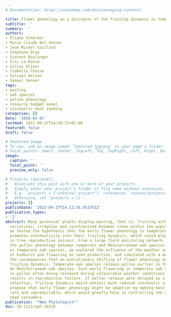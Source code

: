 ```yaml
---
# Documentation: https://wowchemy.com/docs/managing-content/

title: Flower phenology as a disruptor of the fruiting dynamics in temperate oak species
subtitle: ''
summary: ''
authors:
- Éliane Schermer
- Marie Claude Bel-Venner
- Jean Michel Gaillard
- Stéphane Dray
- Vincent Boulanger
- Iris Le Roncé
- Gilles Oliver
- Isabelle Chuine
- Sylvain Delzon
- Samuel Venner
tags:
- masting
- oak species
- pollen phenology
- resource budget model
- stochastic mast seeding
categories: []
date: '2020-01-01'
lastmod: 2022-09-27T14:50:51+02:00
featured: false
draft: false

# Featured image
# To use, add an image named `featured.jpg/png` to your page's folder.
# Focal points: Smart, Center, TopLeft, Top, TopRight, Left, Right, BottomLeft, Bottom, BottomRight.
image:
  caption: ''
  focal_point: ''
  preview_only: false

# Projects (optional).
#   Associate this post with one or more of your projects.
#   Simply enter your project's folder or file name without extension.
#   E.g. `projects = ["internal-project"]` references `content/project/deep-learning/index.md`.
#   Otherwise, set `projects = []`.
projects: []
publishDate: '2022-09-27T14:12:56.053761Z'
publication_types:
- '2'
abstract: Many perennial plants display masting, that is, fruiting with strong interannual
  variations, irregular and synchronized between trees within the population. Here,
  we tested the hypothesis that the early flower phenology in temperate oak species
  promotes stochasticity into their fruiting dynamics, which could play a major role
  in tree reproductive success. From a large field monitoring network, we compared
  the pollen phenology between temperate and Mediterranean oak species. Then, focusing
  on temperate oak species, we explored the influence of the weather around the time
  of budburst and flowering on seed production, and simulated with a mechanistic model
  the consequences that an evolutionary shifting of flower phenology would have on
  fruiting dynamics. Temperate oak species release pollen earlier in the season than
  do Mediterranean oak species. Such early flowering in temperate oak species results
  in pollen often being released during unfavorable weather conditions and frequently
  results in reproductive failure. If pollen release were delayed as a result of natural
  selection, fruiting dynamics would exhibit much reduced stochastic variation. We
  propose that early flower phenology might be adaptive by making mast-seeding years
  rare and unpredictable, which would greatly help in controlling the dynamics of
  seed consumers.
publication: '*New Phytologist*'
doi: 10.1111/nph.16224
---
```

